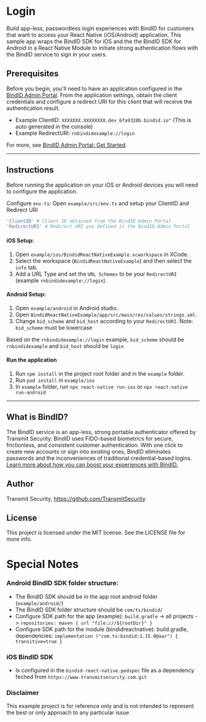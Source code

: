# Login

Build app-less, passwordless login experiences with BindID for customers that want to access your React Native (iOS/Android) application. This sample app wraps the BindID SDK for iOS and the the BindID SDK for Android in a React Native Module to initiate strong authentication flows with the BindID service to sign in your users.

## Prerequisites

Before you begin, you'll need to have an application configured in the [BindID Admin Portal](https://admin.bindid-sandbox.io/console/#/applications). From the application settings, obtain the client credentials and configure a redirect URI for this client that will receive the authentication result.

- Example ClientID: `XXXXXXX.XXXXXXXX.dev_6fa9320b.bindid.io"` (This is auto generated in the console)
- Example RedirectURI: `rnbindidexample://login`

For more, see [BindID Admin Portal: Get Started](https://developer.bindid.io/docs/guides/admin_portal/topics/getStarted/get_started_admin_portal).

-----------

## Instructions

Before running the application on your iOS or Android devices you will need to configure the application.

Configure `env.ts`:
Open `example/src/env.ts` and setup your ClientID and Redirect URI
```bash
'ClientID' # Client ID obtained from the BindID Admin Portal
'RedirectURI' # Redirect URI you defined in the BindID Admin Portal
```

#### iOS Setup:
1. Open `example/ios/BindidReactNativeExample.xcworkspace` in XCode.
2. Select the workspace (`BindidReactNativeExample`) and then select the `info` tab.
3. Add a URL Type and set the `URL Schemes` to be your `RedirectURI` (example `rnbindidexample://login`).

#### Android Setup:
1. Open `example/android` in Android studio.
2. Open `BindidReactNativeExample/app/src/main/res/values/strings.xml`.
3. Change `bid_scheme` and `bid_host` according to your `RedirectURI`. Note: `bid_scheme` must be lowercase

Based on the `rnbindidexample://login` example, `bid_scheme` should be `rnbindidexample` and `bid_host` should be `login`

#### Run the application
1. Run `npm install` in the project root folder and in the `example` folder.
2. Run `pod install` in `example/ios`
3. In `example` folder, run `npx react-native run-ios` or `npx react-native run-android` 

-----------

## What is BindID?
The BindID service is an app-less, strong portable authenticator offered by Transmit Security. BindID uses FIDO-based biometrics for secure, frictionless, and consistent customer authentication. With one click to create new accounts or sign into existing ones, BindID eliminates passwords and the inconveniences of traditional credential-based logins.  
[Learn more about how you can boost your experiences with BindID.](https://www.transmitsecurity.com/developer)

## Author
Transmit Security, https://github.com/TransmitSecurity

## License
This project is licensed under the MIT license. See the LICENSE file for more info.

# Special Notes

### Android BindID SDK folder structure:
- The BindID SDK should be in the app root android folder (`example/android/`)
- The BindID SDK folder structure should be `com/ts/bindid/`
- Configure SDK path for the app (example): `build.gradle` -> all projects -> `repositories: maven { url "file:///${rootDir}" }`
- Configure SDK path for the module (bindidreactnative): build.gradle, dependencies: `implementation ("com.ts:bindid:1.15.0@aar") { transitive=true }`

### iOS BindID SDK
- Is configured in the `bindid-react-native.podspec` file as a dependency feched from `https://www.transmitsecurity.com.git`

### Disclaimer
This example project is for reference only and is not intended to represent the best or only approach to any particular issue
